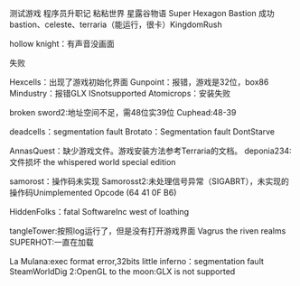 测试游戏
程序员升职记
粘粘世界
星露谷物语
Super Hexagon
Bastion
成功
bastion、celeste、terraria（能运行，很卡）KingdomRush

hollow knight：有声音没画面




失败


Hexcells：出现了游戏初始化界面
Gunpoint：报错，游戏是32位，box86
Mindustry：报错GLX ISnotsupported
Atomicrops：安装失败

broken sword2:地址空间不足，需48位实39位
Cuphead:48-39

deadcells：segmentation fault
Brotato：Segmentation fault
DontStarve

AnnasQuest：缺少游戏文件。游戏安装方法参考Terraria的文档。
deponia234:文件损坏
the whispered world special edition


samorost：操作码未实现
Samorosst2:未处理信号异常（SIGABRT），未实现的操作码Unimplemented Opcode (64 41 0F B6)


HiddenFolks：fatal
SoftwareInc
west of loathing


tangleTower:按照log运行了，但是没有打开游戏界面
Vagrus the riven realms
SUPERHOT:一直在加载

La Mulana:exec format error,32bits
little inferno：segmentation fault
SteamWorldDig 2:OpenGL
to the moon:GLX is not supported

